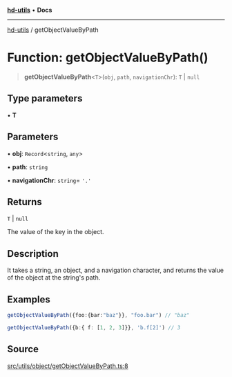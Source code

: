 [**hd-utils**](../README.md) • **Docs**

***

[hd-utils](../globals.md) / getObjectValueByPath

# Function: getObjectValueByPath()

> **getObjectValueByPath**\<`T`\>(`obj`, `path`, `navigationChr`): `T` \| `null`

## Type parameters

• **T**

## Parameters

• **obj**: `Record`\<`string`, `any`\>

• **path**: `string`

• **navigationChr**: `string`= `'.'`

## Returns

`T` \| `null`

The value of the key in the object.

## Description

It takes a string, an object, and a navigation character, and returns the value of the object at the
string's path.

## Examples

```ts
getObjectValueByPath({foo:{bar:"baz"}}, "foo.bar") // "baz"
```

```ts
getObjectValueByPath({b:{ f: [1, 2, 3]}}, 'b.f[2]') // 3
```

## Source

[src/utils/object/getObjectValueByPath.ts:8](https://github.com/AhmadHddad/h-utils/blob/b1dfa95e218c9605f39fc234662ef50e62fadcb8/src/utils/object/getObjectValueByPath.ts#L8)
